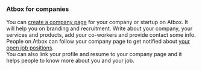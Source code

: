 
### Atbox for companies ###
You can [create a company page](https://atbox.io/company/new) for your company or startup on Atbox. It will help you on branding and recruitment. Write about your company, your services and products, add your co-workers and provide contact some info. People on Atbox can follow your company page to get notified about [your open job positions](https://atbox.io/job/new).  
You can also link your profile and resume to your company page and it helps people to know more about you and your job.
